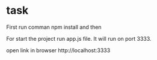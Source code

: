 # task

First run comman npm install and then

For start the project run app.js file.
It will run on port 3333.

open link in browser http://localhost:3333
